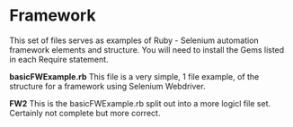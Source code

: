 Framework
=========

This set of files serves as examples of Ruby - Selenium automation framework elements and structure.
You will need to install the Gems listed in each Require statement.

<b>basicFWExample.rb</b>
This file is a very simple, 1 file example, of the structure for a framework using Selenium Webdriver.

<b>FW2</b>
This is the basicFWExample.rb split out into a more logicl file set. Certainly not complete but more correct.